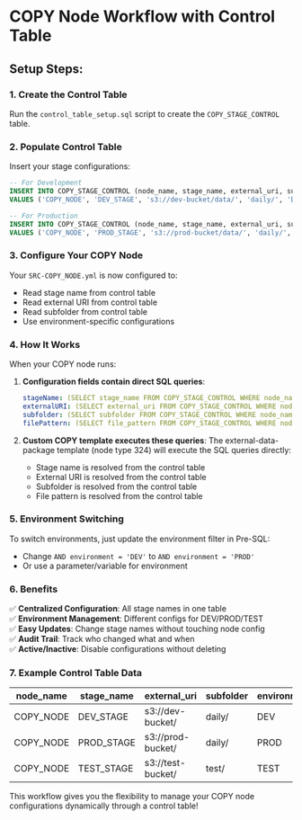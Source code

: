 # COPY Node Workflow with Control Table

## Setup Steps:

### 1. Create the Control Table
Run the `control_table_setup.sql` script to create the `COPY_STAGE_CONTROL` table.

### 2. Populate Control Table
Insert your stage configurations:

```sql
-- For Development
INSERT INTO COPY_STAGE_CONTROL (node_name, stage_name, external_uri, subfolder, environment) 
VALUES ('COPY_NODE', 'DEV_STAGE', 's3://dev-bucket/data/', 'daily/', 'DEV');

-- For Production  
INSERT INTO COPY_STAGE_CONTROL (node_name, stage_name, external_uri, subfolder, environment) 
VALUES ('COPY_NODE', 'PROD_STAGE', 's3://prod-bucket/data/', 'daily/', 'PROD');
```

### 3. Configure Your COPY Node
Your `SRC-COPY_NODE.yml` is now configured to:
- Read stage name from control table
- Read external URI from control table  
- Read subfolder from control table
- Use environment-specific configurations

### 4. How It Works

When your COPY node runs:

1. **Configuration fields contain direct SQL queries**:
   ```yaml
   stageName: (SELECT stage_name FROM COPY_STAGE_CONTROL WHERE node_name = 'COPY_NODE' AND is_active = true AND environment = 'DEV' LIMIT 1)
   externalURI: (SELECT external_uri FROM COPY_STAGE_CONTROL WHERE node_name = 'COPY_NODE' AND is_active = true AND environment = 'DEV' LIMIT 1)
   subfolder: (SELECT subfolder FROM COPY_STAGE_CONTROL WHERE node_name = 'COPY_NODE' AND is_active = true AND environment = 'DEV' LIMIT 1)
   filePattern: (SELECT file_pattern FROM COPY_STAGE_CONTROL WHERE node_name = 'COPY_NODE' AND is_active = true AND environment = 'DEV' LIMIT 1)
   ```

2. **Custom COPY template executes these queries**:
   The external-data-package template (node type 324) will execute the SQL queries directly:
   - Stage name is resolved from the control table
   - External URI is resolved from the control table
   - Subfolder is resolved from the control table
   - File pattern is resolved from the control table

### 5. Environment Switching

To switch environments, just update the environment filter in Pre-SQL:
- Change `AND environment = 'DEV'` to `AND environment = 'PROD'`
- Or use a parameter/variable for environment

### 6. Benefits

✅ **Centralized Configuration**: All stage names in one table  
✅ **Environment Management**: Different configs for DEV/PROD/TEST  
✅ **Easy Updates**: Change stage names without touching node config  
✅ **Audit Trail**: Track who changed what and when  
✅ **Active/Inactive**: Disable configurations without deleting  

### 7. Example Control Table Data

| node_name | stage_name | external_uri | subfolder | environment | is_active |
|-----------|------------|--------------|-----------|-------------|-----------|
| COPY_NODE | DEV_STAGE | s3://dev-bucket/ | daily/ | DEV | true |
| COPY_NODE | PROD_STAGE | s3://prod-bucket/ | daily/ | PROD | true |
| COPY_NODE | TEST_STAGE | s3://test-bucket/ | test/ | TEST | false |

This workflow gives you the flexibility to manage your COPY node configurations dynamically through a control table!
